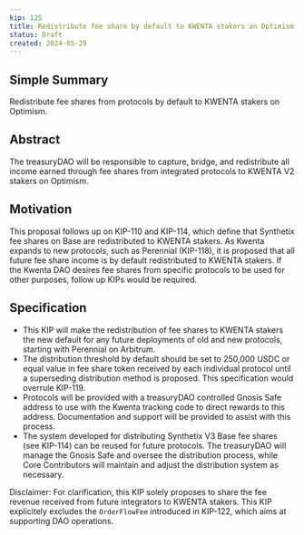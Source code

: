 ```yaml
---
kip: 125
title: Redistribute fee share by default to KWENTA stakers on Optimism
status: Draft
created: 2024-05-29
---
```


## Simple Summary

Redistribute fee shares from protocols by default to KWENTA stakers on Optimism.

## Abstract

The treasuryDAO will be responsible to capture, bridge, and redistribute all income earned through fee shares from integrated protocols to KWENTA V2 stakers on Optimism.

## Motivation

This proposal follows up on KIP-110 and KIP-114, which define that Synthetix fee shares on Base are redistributed to KWENTA stakers. As Kwenta expands to new protocols, such as Perennial (KIP-118), it is proposed that all future fee share income is by default redistributed to KWENTA stakers.
If the Kwenta DAO desires fee shares from specific protocols to be used for other purposes, follow up KIPs would be required.

## Specification

- This KIP will make the redistribution of fee shares to KWENTA stakers the new default for any future deployments of old and new protocols, starting with Perennial on Arbitrum.
- The distribution threshold by default should be set to 250,000 USDC or equal value in fee share token received by each individual protocol until a superseding distribution method is proposed. This specification would overrule KIP-119.
- Protocols will be provided with a treasuryDAO controlled Gnosis Safe address to use with the Kwenta tracking code to direct rewards to this address. Documentation and support will be provided to assist with this process.
- The system developed for distributing Synthetix V3 Base fee shares (see KIP-114) can be reused for future protocols. The treasuryDAO will manage the Gnosis Safe and oversee the distribution process, while Core Contributors will maintain and adjust the distribution system as necessary.

Disclaimer: For clarification, this KIP solely proposes to share the fee revenue received from future integrators to KWENTA stakers. This KIP explicitely excludes the `OrderFlowFee` introduced in KIP-122, which aims at supporting DAO operations.